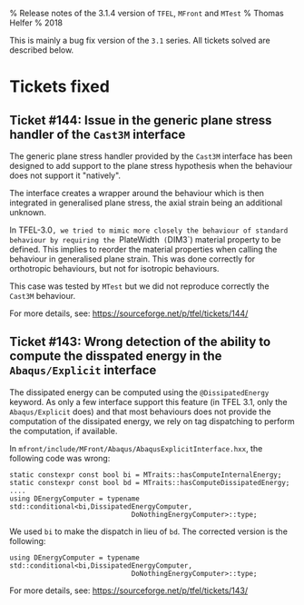 % Release notes of the 3.1.4 version of `TFEL`, `MFront` and `MTest`
% Thomas Helfer
% 2018

This is mainly a bug fix version of the `3.1` series. All tickets
solved are described below.

# Tickets fixed

## Ticket #144: Issue in the generic plane stress handler of the `Cast3M` interface

The generic plane stress handler provided by the `Cast3M` interface has
been designed to add support to the plane stress hypothesis when the
behaviour does not support it "natively".

The interface creates a wrapper around the behaviour which is then
integrated in generalised plane stress, the axial strain being an
additional unknown.

In TFEL-3.0`, we tried to mimic more closely the behaviour of standard
behaviour by requiring the `PlateWidth` (`DIM3`) material property to be
defined. This implies to reorder the material properties when calling
the behaviour in generalised plane strain. This was done correctly for
orthotropic behaviours, but not for isotropic behaviours.

This case was tested by `MTest` but we did not reproduce correctly the
`Cast3M` behaviour.

For more details, see: <https://sourceforge.net/p/tfel/tickets/144/>

## Ticket #143: Wrong detection of the ability to compute the disspated energy  in the `Abaqus/Explicit` interface

The dissipated energy can be computed using the `@DissipatedEnergy` keyword. As only a few interface support this feature (in TFEL 3.1, only the `Abaqus/Explicit` does) and that most behaviours does not provide the computation of the dissipated energy, we rely on tag dispatching to perform the computation, if available. 

In `mfront/include/MFront/Abaqus/AbaqusExplicitInterface.hxx`, the following code was wrong:

~~~~{.cpp}
static constexpr const bool bi = MTraits::hasComputeInternalEnergy;
static constexpr const bool bd = MTraits::hasComputeDissipatedEnergy;
....
using DEnergyComputer = typename std::conditional<bi,DissipatedEnergyComputer,
						      DoNothingEnergyComputer>::type;
~~~~

We used `bi` to make the dispatch in lieu of `bd`. The corrected version is the following:

~~~~{.cpp}
using DEnergyComputer = typename std::conditional<bi,DissipatedEnergyComputer,
						      DoNothingEnergyComputer>::type;
~~~~

For more details, see: <https://sourceforge.net/p/tfel/tickets/143/>
